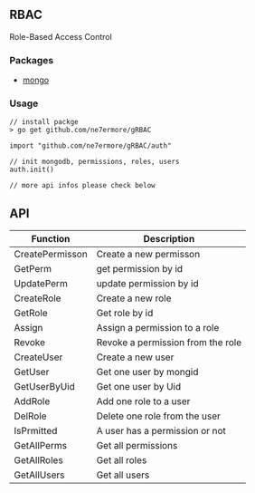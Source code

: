 ## RBAC
Role-Based Access Control

### Packages
* [mongo](https://gopkg.in/mgo.v2)


### Usage


```
// install packge
> go get github.com/ne7ermore/gRBAC
```

```
import "github.com/ne7ermore/gRBAC/auth"

// init mongodb, permissions, roles, users
auth.init()

// more api infos please check below
```

## API
|Function|Description|
|--|--|
|CreatePermisson|Create a new permisson|
|GetPerm|get permission by id|
|UpdatePerm|update permission by id|
|CreateRole|Create a new role|
|GetRole|Get role by id|
|Assign|Assign a permission to a role|
|Revoke|Revoke a permission from the role|
|CreateUser|Create a new user|
|GetUser|Get one user by mongid|
|GetUserByUid|Get one user by Uid|
|AddRole|Add one role to a user|
|DelRole|Delete one role from the user|
|IsPrmitted|A user has a permission or not|
|GetAllPerms|Get all permissions|
|GetAllRoles|Get all roles|
|GetAllUsers|Get all users|

